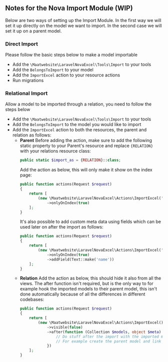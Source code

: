 ## Notes for the Nova Import Module (WIP)

Below are two ways of setting up the Import Module. In the first way we will set it up directly on the model we want to import. In the second case we will set it up on a parent model.

### Direct Import
Please follow the basic steps below to make a model importable

- Add the `\Maatwebsite\LaravelNovaExcel\Tools\Import` to your tools
- Add the `BelongsToImport` to your model
- Add the `ImportExcel` action to your resource actions
- Run migrations


### Relational Import
Allow a model to be imported through a relation, you need to follow the steps below

- Add the `\Maatwebsite\LaravelNovaExcel\Tools\Import` to your tools
- Add the `BelongsToImport` to the model you would like to import
- Add the `ImportExcel` action to both the resources, the parent and relation as follows:
  - <b>Parent</b>
    Before adding the action, make sure to add the following static property to your Parent's resource and replace `{RELATION}` with your relations resource class:
    ```PHP
    public static $import_as = {RELATION}::class;
    ```
    Add the action as below, this will only make it show on the index page:
    ```PHP
    public function actions(Request $request)
    {
        return [
            (new \Maatwebsite\LaravelNovaExcel\Actions\ImportExcel('Import List'))
                ->onlyOnIndex(true)
        ];
    }
    ```
    It's also possible to add custom meta data using fields which can be used later on after the import as follows:
    ```PHP
    public function actions(Request $request)
    {
        return [
            (new \Maatwebsite\LaravelNovaExcel\Actions\ImportExcel('Import List'))
                ->onlyOnIndex(true)
                ->addField(Text::make('name'))
        ];
    }
    ```
  - <b>Relation</b>
    Add the action as below, this should hide it also from all the views. The after function isn't required, but is the only way to for example hook the imported models to their parent model, this isn't done automatically because of all the differences in different codebases:
    ```PHP
    public function actions(Request $request)
    {
        return [
            (new \Maatwebsite\LaravelNovaExcel\Actions\ImportExcel())
                ->visible(false)
                ->after(function (Collection $models, object $meta) {
                    // Do stuff after the import with the imported models and meta data
                    // For example create the parent model and link it to the models from the import
                })
        ];
    }
    ```
